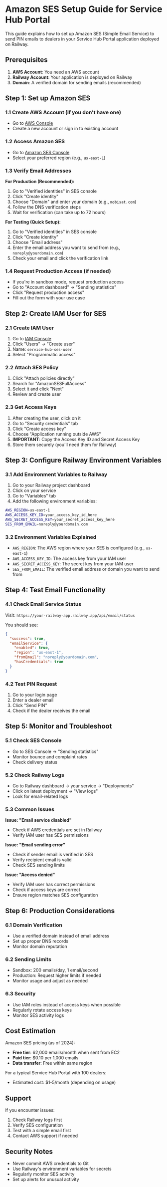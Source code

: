 # Amazon SES Setup Guide for Service Hub Portal

This guide explains how to set up Amazon SES (Simple Email Service) to send PIN emails to dealers in your Service Hub Portal application deployed on Railway.

## Prerequisites

1. **AWS Account**: You need an AWS account
2. **Railway Account**: Your application is deployed on Railway
3. **Domain**: A verified domain for sending emails (recommended)

## Step 1: Set up Amazon SES

### 1.1 Create AWS Account (if you don't have one)
- Go to [AWS Console](https://aws.amazon.com/)
- Create a new account or sign in to existing account

### 1.2 Access Amazon SES
- Go to [Amazon SES Console](https://console.aws.amazon.com/ses/)
- Select your preferred region (e.g., `us-east-1`)

### 1.3 Verify Email Addresses
**For Production (Recommended):**
1. Go to "Verified identities" in SES console
2. Click "Create identity"
3. Choose "Domain" and enter your domain (e.g., `mobisat.com`)
4. Follow the DNS verification steps
5. Wait for verification (can take up to 72 hours)

**For Testing (Quick Setup):**
1. Go to "Verified identities" in SES console
2. Click "Create identity"
3. Choose "Email address"
4. Enter the email address you want to send from (e.g., `noreply@yourdomain.com`)
5. Check your email and click the verification link

### 1.4 Request Production Access (if needed)
- If you're in sandbox mode, request production access
- Go to "Account dashboard" → "Sending statistics"
- Click "Request production access"
- Fill out the form with your use case

## Step 2: Create IAM User for SES

### 2.1 Create IAM User
1. Go to [IAM Console](https://console.aws.amazon.com/iam/)
2. Click "Users" → "Create user"
3. Name: `service-hub-ses-user`
4. Select "Programmatic access"

### 2.2 Attach SES Policy
1. Click "Attach policies directly"
2. Search for "AmazonSESFullAccess"
3. Select it and click "Next"
4. Review and create user

### 2.3 Get Access Keys
1. After creating the user, click on it
2. Go to "Security credentials" tab
3. Click "Create access key"
4. Choose "Application running outside AWS"
5. **IMPORTANT**: Copy the Access Key ID and Secret Access Key
6. Store them securely (you'll need them for Railway)

## Step 3: Configure Railway Environment Variables

### 3.1 Add Environment Variables to Railway
1. Go to your Railway project dashboard
2. Click on your service
3. Go to "Variables" tab
4. Add the following environment variables:

```bash
AWS_REGION=us-east-1
AWS_ACCESS_KEY_ID=your_access_key_id_here
AWS_SECRET_ACCESS_KEY=your_secret_access_key_here
SES_FROM_EMAIL=noreply@yourdomain.com
```

### 3.2 Environment Variables Explained
- `AWS_REGION`: The AWS region where your SES is configured (e.g., `us-east-1`)
- `AWS_ACCESS_KEY_ID`: The access key from your IAM user
- `AWS_SECRET_ACCESS_KEY`: The secret key from your IAM user
- `SES_FROM_EMAIL`: The verified email address or domain you want to send from

## Step 4: Test Email Functionality

### 4.1 Check Email Service Status
Visit: `https://your-railway-app.railway.app/api/email/status`

You should see:
```json
{
  "success": true,
  "emailService": {
    "enabled": true,
    "region": "us-east-1",
    "fromEmail": "noreply@yourdomain.com",
    "hasCredentials": true
  }
}
```

### 4.2 Test PIN Request
1. Go to your login page
2. Enter a dealer email
3. Click "Send PIN"
4. Check if the dealer receives the email

## Step 5: Monitor and Troubleshoot

### 5.1 Check SES Console
- Go to SES Console → "Sending statistics"
- Monitor bounce and complaint rates
- Check delivery status

### 5.2 Check Railway Logs
- Go to Railway dashboard → your service → "Deployments"
- Click on latest deployment → "View logs"
- Look for email-related logs

### 5.3 Common Issues

**Issue: "Email service disabled"**
- Check if AWS credentials are set in Railway
- Verify IAM user has SES permissions

**Issue: "Email sending error"**
- Check if sender email is verified in SES
- Verify recipient email is valid
- Check SES sending limits

**Issue: "Access denied"**
- Verify IAM user has correct permissions
- Check if access keys are correct
- Ensure region matches SES configuration

## Step 6: Production Considerations

### 6.1 Domain Verification
- Use a verified domain instead of email address
- Set up proper DNS records
- Monitor domain reputation

### 6.2 Sending Limits
- Sandbox: 200 emails/day, 1 email/second
- Production: Request higher limits if needed
- Monitor usage and adjust as needed

### 6.3 Security
- Use IAM roles instead of access keys when possible
- Regularly rotate access keys
- Monitor SES activity logs

## Cost Estimation

Amazon SES pricing (as of 2024):
- **Free tier**: 62,000 emails/month when sent from EC2
- **Paid tier**: $0.10 per 1,000 emails
- **Data transfer**: Free within same region

For a typical Service Hub Portal with 100 dealers:
- Estimated cost: $1-5/month (depending on usage)

## Support

If you encounter issues:
1. Check Railway logs first
2. Verify SES configuration
3. Test with a simple email first
4. Contact AWS support if needed

## Security Notes

- Never commit AWS credentials to Git
- Use Railway's environment variables for secrets
- Regularly monitor SES activity
- Set up alerts for unusual activity 